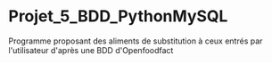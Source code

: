 # Projet_5_BDD_PythonMySQL
Programme  proposant des aliments de substitution à ceux entrés par l'utilisateur d'après une BDD d'Openfoodfact
